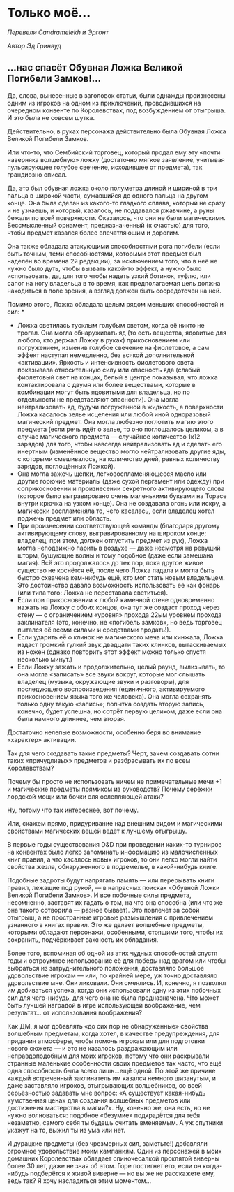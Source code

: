 # Только моё...

_Перевели Candramelekh и Эргонт_

_Автор Эд Гринвуд_

## ...нас спасёт Обувная Ложка Великой Погибели Замков!...

Да, слова, вынесенные в заголовок статьи, были однажды произнесены одним из игроков на одном из приключений, проводившихся на очередном конвенте по Королевствах, под возбуждением от отыгрыша. И это была не совсем шутка.

Действительно, в руках персонажа действительно была Обувная Ложка Великой Погибели Замков.

Или что-то, что Сембийский торговец, который продал ему эту «почти наверняка волшебную» ложку (достаточно мягкое заявление, учитывая пульсирующее голубое свечение, исходившее от предмета), так грандиозно описал.

Да, это был обувная ложка около полуметра длиной и шириной в три пальца в широкой части, сужавшийся до одного пальца на другом конце. Она была сделан из какого-то гладкого сплава, который не сразу и не узнаешь, и который, казалось, не поддавался ржавчине, а руны бежали по всей поверхности. Оказалось, что они не были магическими. Бессмысленный орнамент, предназначенный (к счастью) для того, чтобы предмет казался более впечатляющим и дорогим.

Она также обладала атакующими способностями рога погибели (если быть точным, теми способностями, которыми этот предмет был наделён во времена 2й редакции), за исключением того, что в неё не нужно было дуть, чтобы вызвать какой-то эффект, а нужно было использовать, да, для того чтобы надеть узкий ботинок, туфлю, или сапог на ногу владельца в то время, как предполагаемая цель должна находиться в поле зрения, а взгляд должен быть сосредоточен на ней.

Помимо этого, Ложка обладала целым рядом меньших способностей и сил:
* 
* Ложка светилась тусклым голубым светом, когда её никто не трогал. Она могла обнаруживать яд (то есть вещества, ядовитые для любого, кто держал Ложку в руках) прикосновением или погружением, изменив голубое свечение на фиолетовое, а сам эффект наступал немедленно, без всякой дополнительной «активации». Яркость и интенсивность фиолетового света показывала относительную силу или опасность яда (слабый фиолетовый свет на концах, белый в центре показывал, что ложка контактировала с двумя или более веществами, которые в комбинации могут быть ядовитыми для владельца, но по отдельности не представляют опасности). Она могла нейтрализовать яд, будучи погружённой в жидкость, а поверхности Ложка касалось зелье исцеления или любой иной одноразовый магический предмет. Она могла любезно поглотить магию этого предмета (если речь идёт о зелье, то оно поглощалось целиком, а в случае магического предмета — случайное количество 1к12 зарядов) для того, чтобы навсегда нейтрализовать яд и сделать его инертным (изменённое вещество могло нейтрализовать другие яды, с которыми смешивалось, на количество дней, равных количеству зарядов, поглощённых Ложкой).
* Она могла зажечь щепки, легковоспламеняющееся масло или другие горючие материалы (даже сухой пергамент или одежду) при соприкосновении и произнесении секретного активирующего слова (которое было выгравировано очень маленькими буквами на Торасе внутри крючка на узком конце). Она не создавала огонь или искру, а магически воспламеняла то, чего касалась, если владелец хотел поджечь предмет или область.
* При произнесении соответствующей команды (благодаря другому активирующему слову, выгравированному на широком конце; владелец, при этом, должен отпустить предмет из рук), Ложка могла неподвижно парить в воздухе — даже несмотря на ревущий шторм, бушующие волны и тому подобное (даже если замешана магия). Всё это продолжалось до тех пор, пока другое живое существо не коснётся её, после чего Ложка падала и могла быть быстро схвачена кем-нибудь ещё, кто мог стать новым владельцем. Это достоинство давало возможность использовать её как фонарь (или типа того: Ложка не переставала светиться).
* Если при прикосновении к любой каменной стене одновременно нажать на Ложку с обоих концов, она тут же создаст проход через стену — с ограничением «уровня» прохода 22ым уровнем прохода заклинателя (это, конечно, не «погибель замков», но ведь торговец пытался её всеми силами и средствами продать!).
* Если ударить её о клинок не магического меча или кинжала, Ложка издаст громкий гулкий звук двадцати таких клинков, вытаскиваемых из ножен (однако повторить этот эффект можно только спустя несколько минут.)
* Если Ложку зажать и продолжительно, целый раунд, вылизывать, то она могла «записать» все звуки вокруг, которые мог слышать владелец (музыка, окружающие звуки и разговоры), для последующего воспроизведения (единичного, активируемого прикосновением языка того же человека). Она могла сохранять только одну такую «запись»; попытка создать вторую запись, конечно, будет успешна, но сотрёт первую целиком, даже если она была намного длиннее, чем вторая.

Достаточно нелепые возможности, особенно беря во внимание «характер» активации. 

Так для чего создавать такие предметы? Черт, зачем создавать сотни таких «причудливых» предметов и разбрасывать их по всем Королевствам?

Почему бы просто не использовать ничем не примечательные мечи +1 и магические предметы прямиком из руководств? Почему серёжки лордской мощи или бочки эля ослепляющей атаки?

Ну, потому что так интереснее, вот почему.

Или, скажем прямо, придуривание над внешним видом и магическими свойствами магических вещей ведёт к лучшему отыгрышу. 

В первые годы существования D&D при проведении каких-то турниров на конвентах было легко запоминать информацию из малочисленных книг правил, а что касалось новых игроков, то они легко могли найти свойства жезла, обнаруженного в подземелье, в какой-нибудь книге. 

Подобные задроты будут напрягать память — или перерывать книги правил, лежащие под рукой, — в напрасных поисках «Обувной Ложки Великой Погибели Замков». И все побочные силы предмета, несомненно, заставят их гадать о том, на что она способна (или что же она такого сотворила — разное бывает). Это повлечёт за собой отыгрыш, а не пространные игровые размышления с привлечением узнанного в книгах правил. Это же делает волшебные предметы, которыми обладают персонажи, особенными, стоящими того, чтобы их сохранить, подчёркивает важность их обладания.

Более того, вспоминая об одной из этих чудных способностей спустя годы и остроумное использование её для победы над врагом или чтобы выбраться из затруднительного положения, доставляло большое удовольствие игрокам — или, по крайней мере, уж точно доставляло удовольствие мне. Они ликовали. Они смеялись. И, конечно, я позволял им добиваться успеха, когда они использовали одну из этих побочных сил для чего-нибудь, для чего она не была предназначена. Что может быть лучшей наградой в игре использующей воображение, чем результат… от использования воображения?

Как ДМ, я мог добавлять «до сих пор не обнаруженные» свойства волшебным предметам, когда хотел, в качестве предупреждения, для придания атмосферы, чтобы помочь игрокам или для подготовки нового сюжета — и это не казалось раздражающим или неправдоподобным для моих игроков, потому что они раскрывали странные маленькие особенности своих предметов так часто, что ещё одна способность была всего лишь…ещё одной. По этой же причине каждый встреченный заклинатель им казался немного шизанутым, и даже заставляло игроков, отыгрывающих волшебников, со всей серьёзностью задавать мне вопрос: «А существует какая-нибудь «умственная цена» для создания волшебных предметов или достижения мастерства в магии?». Ну, конечно же, она есть, но не нужно волноваться: подобное «безумие» подкрадётся для тебя незаметно, самого себя ты будешь считать вменяемым. А уж спутники укажут на то, выжил ты из ума или нет.

И дурацкие предметы (без чрезмерных сил, заметьте!) добавляли огромное удовольствие моим кампаниям. Один из персонажей в моих домашних Королевствах обладает спиночесалкой проклятой виверны более 30 лет, даже не зная об этом. Горе постигнет его, если он когда-нибудь подберётся к живой виверне — но вы же не расскажете ему, ведь так? Я хочу насладиться этим моментом…
